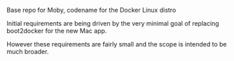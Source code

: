 Base repo for Moby, codename for the Docker Linux distro

Initial requirements are being driven by the very minimal goal of replacing boot2docker for the new Mac app.

However these requirements are fairly small and the scope is intended to be much broader.
